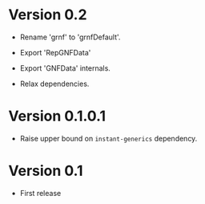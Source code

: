 # Version 0.2

* Rename 'grnf' to 'grnfDefault'.

* Export 'RepGNFData'

* Export 'GNFData' internals.

* Relax dependencies.


# Version 0.1.0.1

* Raise upper bound on `instant-generics` dependency.


# Version 0.1

* First release
